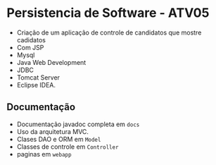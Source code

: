 # Persistencia de Software - ATV05

- Criação de um aplicação de controle de candidatos que mostre cadidatos
- Com JSP
- Mysql
- Java Web Development
- JDBC
- Tomcat Server
- Eclipse IDEA.

## Documentação

- Documentação javadoc completa em `docs`
- Uso da arquitetura MVC.
- Clases DAO e ORM em `Model`
- Classes de controle em `Controller`
- paginas em `webapp`
